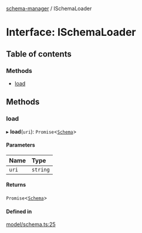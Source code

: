 [schema-manager](../README.md) / ISchemaLoader

# Interface: ISchemaLoader

## Table of contents

### Methods

- [load](ISchemaLoader.md#load)

## Methods

### load

▸ **load**(`uri`): `Promise`\<[`Schema`](Schema.md)\>

#### Parameters

| Name | Type |
| :------ | :------ |
| `uri` | `string` |

#### Returns

`Promise`\<[`Schema`](Schema.md)\>

#### Defined in

[model/schema.ts:25](https://github.com/data7expressions/schema-manager/blob/320efed/src/lib/model/schema.ts#L25)
